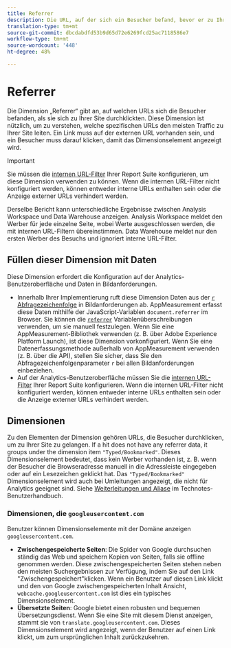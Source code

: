 ```yaml
---
title: Referrer
description: Die URL, auf der sich ein Besucher befand, bevor er zu Ihrer Site durchklickte.
translation-type: tm+mt
source-git-commit: dbcdabdfd53b9d65d72e6269fcd25ac7118586e7
workflow-type: tm+mt
source-wordcount: '448'
ht-degree: 48%

---
```



# Referrer

Die Dimension „Referrer“ gibt an, auf welchen URLs sich die Besucher befanden, als sie sich zu Ihrer Site durchklickten. Diese Dimension ist nützlich, um zu verstehen, welche spezifischen URLs den meisten Traffic zu Ihrer Site leiten. Ein Link muss auf der externen URL vorhanden sein, und ein Besucher muss darauf klicken, damit das Dimensionselement angezeigt wird.

>[!IMPORTANT]
>
>Sie müssen die [internen URL-Filter](/help/admin/admin/internal-url-filter-admin.md) Ihrer Report Suite konfigurieren, um diese Dimension verwenden zu können. Wenn die internen URL-Filter nicht konfiguriert werden, können entweder interne URLs enthalten sein oder die Anzeige externer URLs verhindert werden.

Derselbe Bericht kann unterschiedliche Ergebnisse zwischen Analysis Workspace und Data Warehouse anzeigen. Analysis Workspace meldet den Werber für jede einzelne Seite, wobei Werte ausgeschlossen werden, die mit internen URL-Filtern übereinstimmen. Data Warehouse meldet nur den ersten Werber des Besuchs und ignoriert interne URL-Filter.

## Füllen dieser Dimension mit Daten

Diese Dimension erfordert die Konfiguration auf der Analytics-Benutzeroberfläche und Daten in Bildanforderungen.

* Innerhalb Ihrer Implementierung ruft diese Dimension Daten aus der [`r` Abfragezeichenfolge](/help/implement/validate/query-parameters.md) in Bildanforderungen ab. AppMeasurement erfasst diese Daten mithilfe der JavaScript-Variablen `document.referrer` im Browser. Sie können die [`referrer`](/help/implement/vars/page-vars/referrer.md) Variablenüberschreibungen verwenden, um sie manuell festzulegen. Wenn Sie eine AppMeasurement-Bibliothek verwenden (z. B. über Adobe Experience Platform Launch), ist diese Dimension vorkonfiguriert. Wenn Sie eine Datenerfassungsmethode außerhalb von AppMeasurement verwenden (z. B. über die API), stellen Sie sicher, dass Sie den Abfragezeichenfolgenparameter `r` bei allen Bildanforderungen einbeziehen.
* Auf der Analytics-Benutzeroberfläche müssen Sie die [internen URL-Filter](/help/admin/admin/internal-url-filter-admin.md) Ihrer Report Suite konfigurieren. Wenn die internen URL-Filter nicht konfiguriert werden, können entweder interne URLs enthalten sein oder die Anzeige externer URLs verhindert werden.

## Dimensionen

Zu den Elementen der Dimension gehören URLs, die Besucher durchklicken, um zu Ihrer Site zu gelangen. If a hit does not have any referrer data, it groups under the dimension item `"Typed/Bookmarked"`. Dieses Dimensionselement bedeutet, dass kein Werber vorhanden ist, z. B. wenn der Besucher die Browseradresse manuell in die Adressleiste eingegeben oder auf ein Lesezeichen geklickt hat. Das `"Typed/Bookmarked"` Dimensionselement wird auch bei Umleitungen angezeigt, die nicht für Analytics geeignet sind. Siehe [Weiterleitungen und Aliase](/help/technotes/redirects.md) im Technotes-Benutzerhandbuch.

### Dimensionen, die `googleusercontent.com`

Benutzer können Dimensionselemente mit der Domäne anzeigen `googleusercontent.com`.

* **Zwischengespeicherte Seiten**: Die Spider von Google durchsuchen ständig das Web und speichern Kopien von Seiten, falls sie offline genommen werden. Diese zwischengespeicherten Seiten stehen neben den meisten Suchergebnissen zur Verfügung, indem Sie auf den Link &quot;Zwischengespeichert&quot;klicken. Wenn ein Benutzer auf diesen Link klickt und den von Google zwischengespeicherten Inhalt Ansicht, `webcache.googleusercontent.com` ist dies ein typisches Dimensionselement.
* **Übersetzte Seiten**: Google bietet einen robusten und bequemen Übersetzungsdienst. Wenn Sie eine Site mit diesem Dienst anzeigen, stammt sie von `translate.googleusercontent.com`. Dieses Dimensionselement wird angezeigt, wenn der Benutzer auf einen Link klickt, um zum ursprünglichen Inhalt zurückzukehren.
